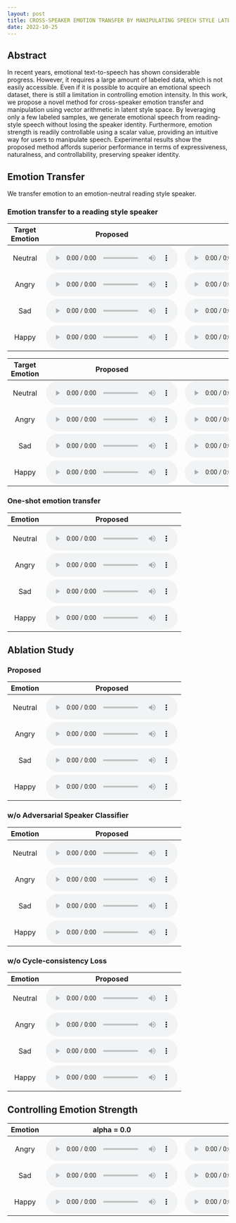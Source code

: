 ```yaml
---
layout: post
title: CROSS-SPEAKER EMOTION TRANSFER BY MANIPULATING SPEECH STYLE LATENTS
date: 2022-10-25
---
```

## Abstract

In recent years, emotional text-to-speech has shown considerable progress. However, it requires a large amount of labeled data, which is not easily accessible. Even if it is possible to acquire an emotional speech dataset, there is still a limitation in controlling emotion intensity. In this work, we propose a novel method for cross-speaker emotion transfer and manipulation using vector arithmetic in latent style space. By leveraging only a few labeled samples, we generate emotional speech from reading-style speech without losing the speaker identity. Furthermore, emotion strength is readily controllable using a scalar value, providing an intuitive way for users to manipulate speech. Experimental results show the proposed method affords superior performance in terms of expressiveness, naturalness, and controllability, preserving speaker identity.

## Emotion Transfer 
We transfer emotion to an emotion-neutral reading style speaker.

### Emotion transfer to a reading style speaker

| Target Emotion     | Proposed    | Style Mean    |
|   :----:    |    :----:   |     :----:    |
| Neutral     | <audio controls><source src='./assets/xtine_100shot_neutral.wav'></audio> | <audio controls><source src='./assets/xtine_base_neutral.wav'></audio>  |
| Angry       | <audio controls><source src='./assets/xtine_100shot_angry.wav'></audio> | <audio controls><source src='./assets/xtine_base_angry.wav'></audio>  |
| Sad         | <audio controls><source src='./assets/xtine_100shot_sad.wav'></audio> | <audio controls><source src='./assets/xtine_base_sad.wav'></audio>  |
| Happy       | <audio controls><source src='./assets/xtine_100shot_happy.wav'></audio> | <audio controls><source src='./assets/xtine_base_happy.wav'></audio>  |


| Target Emotion     | Proposed    | Style Mean    |
|   :----:    |    :----:   |     :----:    |
| Neutral     | <audio controls><source src='./assets/iyuno-ko-m1_100shot_neutral.wav'></audio> | <audio controls><source src='./assets/iyuno-ko-m1_base_neutral.wav'></audio> |
| Angry       | <audio controls><source src='./assets/iyuno-ko-m1_100shot_angry.wav'></audio> | <audio controls><source src='./assets/iyuno-ko-m1_base_angry.wav'></audio>  |
| Sad         | <audio controls><source src='./assets/iyuno-ko-m1_100shot_sad.wav'></audio> | <audio controls><source src='./assets/iyuno-ko-m1_base_sad.wav'></audio>  |
| Happy       | <audio controls><source src='./assets/iyuno-ko-m1_100shot_happy.wav'></audio> | <audio controls><source src='./assets/iyuno-ko-m1_base_happy.wav'></audio>  |

### One-shot emotion transfer

| Emotion     | Proposed    |
|   :----:    |    :----:   |
| Neutral     | <audio controls><source src='./assets/hamin_oneshot_neutral.wav'></audio> |
| Angry       | <audio controls><source src='./assets/hamin_oneshot_angry.wav'></audio> |
| Sad         | <audio controls><source src='./assets/hamin_oneshot_sad.wav'></audio> | 
| Happy       | <audio controls><source src='./assets/hamin_oneshot_happy.wav'></audio> |

## Ablation Study

### Proposed

| Emotion     | Proposed    |
|   :----:    |    :----:   |
| Neutral     | <audio controls><source src='./assets/nts-eng_M_prop_neutral.wav'></audio> |
| Angry       | <audio controls><source src='./assets/nts-eng_M_prop_angry.wav'></audio> | 
| Sad         | <audio controls><source src='./assets/nts-eng_M_prop_sad.wav'></audio> | 
| Happy       | <audio controls><source src='./assets/nts-eng_M_prop_happy.wav'></audio> | 

### w/o Adversarial Speaker Classifier

| Emotion     | Proposed    |
|   :----:    |    :----:   |
| Neutral     | <audio controls><source src='./assets/nts-eng_M_abl1_neutral.wav'></audio> |
| Angry       | <audio controls><source src='./assets/nts-eng_M_abl1_angry.wav'></audio> |
| Sad         | <audio controls><source src='./assets/nts-eng_M_abl1_sad.wav'></audio> |
| Happy       | <audio controls><source src='./assets/nts-eng_M_abl1_happy.wav'></audio> |

### w/o Cycle-consistency Loss

| Emotion     | Proposed    |
|   :----:    |    :----:   |
| Neutral     | <audio controls><source src='./assets/nts-eng_M_abl2_neutral.wav'></audio> |
| Angry       | <audio controls><source src='./assets/nts-eng_M_abl2_angry.wav'></audio> | 
| Sad         | <audio controls><source src='./assets/nts-eng_M_abl2_sad.wav'></audio> | 
| Happy       | <audio controls><source src='./assets/nts-eng_M_abl2_happy.wav'></audio> | 


## Controlling Emotion Strength

| Emotion     | alpha = 0.0    | alpha = 0.5 | alpha = 1.0 | alpha = 1.5 | alpha = 2.0 | 
|   :----:    |    :----:   |     :----:    |     :----:    |     :----:    |      :----:    |
| Angry       | <audio controls><source src='./assets/seungjun_angry0.wav'></audio> | <audio controls><source src='./assets/seungjun_angry0.5.wav'></audio>  | <audio controls><source src='./assets/seungjun_angry1.0.wav'></audio>  | <audio controls><source src='./assets/seungjun_angry1.5.wav'></audio>  | <audio controls><source src='./assets/seungjun_angry2.0.wav'></audio>  | 
| Sad         | <audio controls><source src='./assets/xtine_sad0.wav'></audio> | <audio controls><source src='./assets/xtine_sad0.5.wav'></audio>  | <audio controls><source src='./assets/xtine_sad1.0.wav'></audio>  | <audio controls><source src='./assets/xtine_sad1.5.wav'></audio>  | <audio controls><source src='./assets/xtine_sad2.0.wav'></audio>  |
| Happy       | <audio controls><source src='./assets/ntis-eng_F_happy0.wav'></audio> | <audio controls><source src='./assets/ntis-eng_F_happy0.5.wav'></audio>  | <audio controls><source src='./assets/ntis-eng_F_happy1.0.wav'></audio>  | <audio controls><source src='./assets/ntis-eng_F_happy1.5.wav'></audio>  | <audio controls><source src='./assets/ntis-eng_F_happy2.0.wav'></audio>  |
